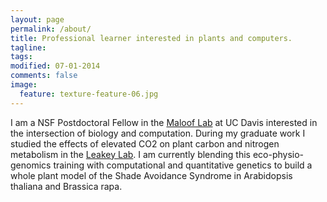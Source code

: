 ```yaml
---
layout: page
permalink: /about/
title: Professional learner interested in plants and computers. 
tagline: 
tags: 
modified: 07-01-2014
comments: false
image:
  feature: texture-feature-06.jpg
---
```


I am a NSF Postdoctoral Fellow in the [Maloof Lab](http://malooflab.openwetware.org/) at UC Davis interested in the intersection of biology and computation. During my graduate work I studied the effects of elevated CO2 on plant carbon and nitrogen metabolism in the [Leakey Lab](http://lab.igb.illinois.edu/leakey/welcome). I am currently blending this eco-physio-genomics training with computational and quantitative genetics to build a whole plant model of the Shade Avoidance Syndrome in Arabidopsis thaliana and Brassica rapa. 

